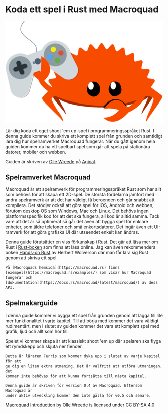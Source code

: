 # Koda ett spel i Rust med Macroquad

![Ferris the rustacean holding a game controller](images/ferris-gamer.png#center)

Lär dig koda ett eget shoot 'em up-spel i programmeringsspråket Rust. I denna
guide kommer du skriva ett komplett spel från grunden och samtidigt lära dig
hur spelramverket Macroquad fungerar. När du gått igenom hela guiden kommer du
ha ett spelbart spel som går att spela på stationära datorer, mobiler och
webben.

Guiden är skriven av [Olle Wreede](mailto:olle.wreede@agical.se) på
[Agical](https://www.agical.se/). 

## Spelramverket Macroquad

Macroquad är ett spelramverk för programmeringsspråket Rust som har allt som
behövs för att skapa ett 2D-spel. De största fördelarna jämfört med andra
spelramverk är att det har väldigt få beroenden och går snabbt att kompilera.
Det stödjer också att göra spel för iOS, Android och webben, förutom desktop
OS som Windows, Mac och Linux. Det behövs ingen plattformsspecifik kod för att
det ska fungera, all kod är alltid samma. Tack vare att det är så optimerat så
går det även att bygga spel för enklare enheter, som äldre telefoner och små
enkortsdatorer. Det ingår även ett UI-ramverk för att göra grafiska UI där
utseendet enkelt kan ändras.

Denna guide förutsätter en viss förkunskap i Rust. Det går att läsa mer om
Rust i [Rust-boken](https://doc.rust-lang.org/book/) som finns att läsa
online. Jag kan även rekommendera boken
[Hands-on Rust](https://pragprog.com/titles/hwrust/hands-on-rust/)
av Herbert Wolverson där man får lära sig Rust genom att skriva ett spel.

```admonish info
På [Macroquads hemsida](https://macroquad.rs) finns
[exempel](https://macroquad.rs/examples/) som visar hur Macroquad fungerar och
[dokumentation](https://docs.rs/macroquad/latest/macroquad/) av dess API.
```

## Spelmakarguide

I denna guide kommer vi bygga ett spel från grunden genom att lägga till
lite mer funktionalitet i varje kapitel. Till att börja med kommer det vara
väldigt rudimentärt, men i slutet av guiden kommer det vara ett komplett spel
med grafik, ljud och allt som hör till.

Spelet vi kommer skapa är ett klassiskt shoot 'em up där spelaren ska flyga
ett rymdskepp och skjuta ner fiender.

```admonish tip title="Utmaning" class="challenge"
Detta är läraren Ferris som kommer dyka upp i slutet av varje kapitel för att
ge dig en liten extra utmaning. Det är valfritt att utföra utmaningen, det
kommer inte behövas för att kunna fortsätta till nästa kapitel.
```

```admonish note title="Notera"
Denna guide är skriven för version 0.4 av Macroquad. Eftersom Macroquad är
under aktiv utveckling kommer den inte gälla för v0.5 och senare.
```

<p xmlns:cc="http://creativecommons.org/ns#" xmlns:dct="http://purl.org/dc/terms/"><a property="dct:title" rel="cc:attributionURL" href="http://macroquad-introduction.agical.se/">Macroquad Introduction</a> by <a rel="cc:attributionURL dct:creator" property="cc:attributionName" href="https://olle.wreede.se/">Olle Wreede</a> is licensed under <a href="https://creativecommons.org/licenses/by-sa/4.0/?ref=chooser-v1" target="_blank" rel="license noopener noreferrer" style="display:inline-block;">CC BY-SA 4.0<img style="height:22px!important;margin-left:3px;vertical-align:text-bottom;" src="https://mirrors.creativecommons.org/presskit/icons/cc.svg?ref=chooser-v1" alt=""><img style="height:22px!important;margin-left:3px;vertical-align:text-bottom;" src="https://mirrors.creativecommons.org/presskit/icons/by.svg?ref=chooser-v1" alt=""><img style="height:22px!important;margin-left:3px;vertical-align:text-bottom;" src="https://mirrors.creativecommons.org/presskit/icons/sa.svg?ref=chooser-v1" alt=""></a></p>
